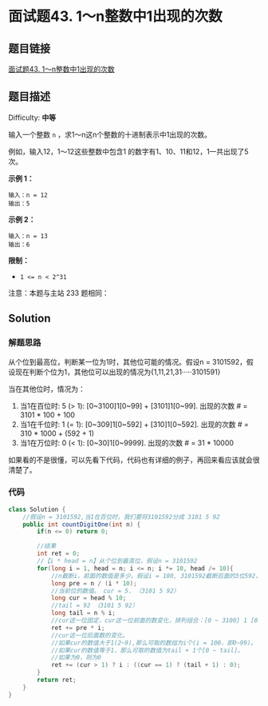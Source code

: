 # 面试题43. 1～n整数中1出现的次数

## 题目链接

[面试题43\. 1～n整数中1出现的次数](https://leetcode-cn.com/problems/1nzheng-shu-zhong-1chu-xian-de-ci-shu-lcof/)

## 题目描述

Difficulty: **中等**

输入一个整数 `n` ，求1～n这n个整数的十进制表示中1出现的次数。

例如，输入12，1～12这些整数中包含1 的数字有1、10、11和12，1一共出现了5次。

**示例 1：**

```
输入：n = 12
输出：5
```

**示例 2：**

```
输入：n = 13
输出：6
```

**限制：**

* `1 <= n < 2^31`

注意：本题与主站 233 题相同：

## Solution

### 解题思路

从个位到最高位，判断某一位为1时，其他位可能的情况。假设n = 3101592，假设现在判断个位为1，其他位可以出现的情况为{1,11,21,31·····3101591}

当在其他位时，情况为：

1. 当1在百位时: 5 (> 1): [0~3100]1[0~99] + [3101]1[0~99]. 出现的次数 # = 3101 * 100 + 100
1. 当1在千位时: 1 (= 1): [0~309]1[0~592] + [310]1[0~592]. 出现的次数 # = 310 * 1000 + (592 + 1)
1. 当1在万位时: 0 (< 1): [0~30]1[0~9999]. 出现的次数 # = 31 * 10000

如果看的不是很懂，可以先看下代码，代码也有详细的例子，再回来看应该就会很清楚了。

### 代码

```java
class Solution {
    //假设n = 3101592,当1在百位时，我们要将3101592分成 3101 5 92
    public int countDigitOne(int n) {
        if(n <= 0) return 0;

        //结果
        int ret = 0;  
        //【i * head = n】从个位到最高位，假设n = 3101592
        for(long i = 1, head = n; i <= n; i *= 10, head /= 10){
            //n截断i，前面的数值是多少。假设i = 100, 3101592截断后面的3位592， pre = 3101 （3101 5 92）
            long pre = n / (i * 10);
            //当前位的数值。 cur = 5. （3101 5 92）
            long cur = head % 10;
            //tail = 92 （3101 5 92）
            long tail = n % i;
            //cur这一位固定，cur这一位前面的数变化，排列组合：[0 ~ 3100] 1 [0 ~ 99] ==> 3101 * 100
            ret += pre * i;
            //cur这一位后面数的变化。
            //如果cur的数值大于1(2~9),那么可取的数组为i个(i = 100，即0~99)。
            //如果cur的数值等于1，那么可取的数值为tail + 1个[0 ~ tail]。
            //如果为0，则为0
            ret += (cur > 1) ? i : ((cur == 1) ? (tail + 1) : 0);
        }
        return ret;
    }
}
```